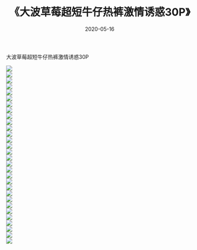 ﻿---
layout: post
title:  《大波草莓超短牛仔热裤激情诱惑30P》
date:   2020-05-16
img: http://img.660000.xyz/Sharelink/性感/2020/大波草莓超短牛仔热裤激情诱惑30P/000.jpg
categories: [美女, 清纯, 唯美]
---

大波草莓超短牛仔热裤激情诱惑30P

  ![](http://img.660000.xyz/Sharelink/性感/2020/大波草莓超短牛仔热裤激情诱惑30P/001.jpg) <br> ![](http://img.660000.xyz/Sharelink/性感/2020/大波草莓超短牛仔热裤激情诱惑30P/002.jpg) <br> ![](http://img.660000.xyz/Sharelink/性感/2020/大波草莓超短牛仔热裤激情诱惑30P/003.jpg) <br> ![](http://img.660000.xyz/Sharelink/性感/2020/大波草莓超短牛仔热裤激情诱惑30P/004.jpg) <br> ![](http://img.660000.xyz/Sharelink/性感/2020/大波草莓超短牛仔热裤激情诱惑30P/005.jpg) <br> ![](http://img.660000.xyz/Sharelink/性感/2020/大波草莓超短牛仔热裤激情诱惑30P/006.jpg) <br> ![](http://img.660000.xyz/Sharelink/性感/2020/大波草莓超短牛仔热裤激情诱惑30P/007.jpg) <br> ![](http://img.660000.xyz/Sharelink/性感/2020/大波草莓超短牛仔热裤激情诱惑30P/008.jpg) <br> ![](http://img.660000.xyz/Sharelink/性感/2020/大波草莓超短牛仔热裤激情诱惑30P/009.jpg) <br> ![](http://img.660000.xyz/Sharelink/性感/2020/大波草莓超短牛仔热裤激情诱惑30P/010.jpg) <br> ![](http://img.660000.xyz/Sharelink/性感/2020/大波草莓超短牛仔热裤激情诱惑30P/011.jpg) <br> ![](http://img.660000.xyz/Sharelink/性感/2020/大波草莓超短牛仔热裤激情诱惑30P/012.jpg) <br> ![](http://img.660000.xyz/Sharelink/性感/2020/大波草莓超短牛仔热裤激情诱惑30P/013.jpg) <br> ![](http://img.660000.xyz/Sharelink/性感/2020/大波草莓超短牛仔热裤激情诱惑30P/014.jpg) <br> ![](http://img.660000.xyz/Sharelink/性感/2020/大波草莓超短牛仔热裤激情诱惑30P/015.jpg) <br> ![](http://img.660000.xyz/Sharelink/性感/2020/大波草莓超短牛仔热裤激情诱惑30P/016.jpg) <br> ![](http://img.660000.xyz/Sharelink/性感/2020/大波草莓超短牛仔热裤激情诱惑30P/017.jpg) <br> ![](http://img.660000.xyz/Sharelink/性感/2020/大波草莓超短牛仔热裤激情诱惑30P/018.jpg) <br> ![](http://img.660000.xyz/Sharelink/性感/2020/大波草莓超短牛仔热裤激情诱惑30P/019.jpg) <br> ![](http://img.660000.xyz/Sharelink/性感/2020/大波草莓超短牛仔热裤激情诱惑30P/020.jpg) <br> ![](http://img.660000.xyz/Sharelink/性感/2020/大波草莓超短牛仔热裤激情诱惑30P/021.jpg) <br> ![](http://img.660000.xyz/Sharelink/性感/2020/大波草莓超短牛仔热裤激情诱惑30P/022.jpg) <br> ![](http://img.660000.xyz/Sharelink/性感/2020/大波草莓超短牛仔热裤激情诱惑30P/023.jpg) <br> ![](http://img.660000.xyz/Sharelink/性感/2020/大波草莓超短牛仔热裤激情诱惑30P/024.jpg) <br> ![](http://img.660000.xyz/Sharelink/性感/2020/大波草莓超短牛仔热裤激情诱惑30P/025.jpg) <br> ![](http://img.660000.xyz/Sharelink/性感/2020/大波草莓超短牛仔热裤激情诱惑30P/026.jpg) <br> ![](http://img.660000.xyz/Sharelink/性感/2020/大波草莓超短牛仔热裤激情诱惑30P/027.jpg) <br> ![](http://img.660000.xyz/Sharelink/性感/2020/大波草莓超短牛仔热裤激情诱惑30P/028.jpg) <br> ![](http://img.660000.xyz/Sharelink/性感/2020/大波草莓超短牛仔热裤激情诱惑30P/029.jpg) <br> ![](http://img.660000.xyz/Sharelink/性感/2020/大波草莓超短牛仔热裤激情诱惑30P/030.jpg) <br>